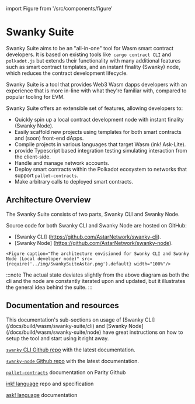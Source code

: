 import Figure from '/src/components/figure'

# Swanky Suite

Swanky Suite aims to be an "all-in-one" tool for Wasm smart contract developers. It is based on existing tools like` cargo contract CLI` and `polkadot.js` but extends their functionality with many additional features such as smart contract templates, and an instant finality (Swanky) node, which reduces the contract development lifecycle.

Swanky Suite is a tool that provides Web3 Wasm dapps developers with an experience that is more in-line with what they're familiar with, compared to popular tooling for EVM.

Swanky Suite offers an extensible set of features, allowing developers to:

- Quickly spin up a local contract development node with instant finality (Swanky Node).
- Easily scaffold new projects using templates for both smart contracts and (soon) front-end dApps.
- Compile projects in various languages that target Wasm (ink! Ask-Lite).
- provide Typescript based integration testing simulating interaction from the client-side.
- Handle and manage network accounts.
- Deploy smart contracts within the Polkadot ecosystem to networks that support `pallet-contracts`.
- Make arbitrary calls to deployed smart contracts.

## Architecture Overview

The Swanky Suite consists of two parts, Swanky CLI and Swanky Node.

Source code for both Swanky CLI and Swanky Node are hosted on GitHub:

- [Swanky CLI] (https://github.com/AstarNetwork/swanky-cli).
- [Swanky Node] (https://github.com/AstarNetwork/swanky-node).

`<Figure caption="The architecture envisioned for Swanky CLI and Swanky Node (Local developer node)" src={require('../img/SwankySuiteAstar.png').default} width="100%"/>`

:::note
The actual state deviates slightly from the above diagram as both the cli and the node are constantly iterated upon and updated, but it illustrates the general idea behind the suite.
:::

## Documentation and resources

This documentation's sub-sections on usage of [Swanky CLI] (/docs/build/wasm/swanky-suite/cli) and [Swanky Node] (/docs/build/wasm/swanky-suite/node) have great instructions on how to setup the tool and start using it right away.

[`swanky` CLI Github repo] with the latest documentation.

[`swanky-node` Github repo] with the latest documentation.

[`pallet-contracts`] documentation on Parity Github

[ink! language] repo and specification

[ask! language] documentation

[`pallet-contracts`]: https://github.com/paritytech/substrate/tree/master/frame/contracts
[`pallet-dapps-staking`]: https://github.com/AstarNetwork/astar-frame/tree/polkadot-v0.9.27/frame/dapps-staking
[`pallet-assets`]: https://github.com/paritytech/substrate/tree/master/frame/assets
[`swanky-node` github repo]: https://github.com/AstarNetwork/swanky-node
[`swanky` cli github repo]: https://github.com/AstarNetwork/swanky-cli
[ink! language]: https://github.com/paritytech/ink
[ask! language]: https://ask-lang.github.io/ask-docs/
